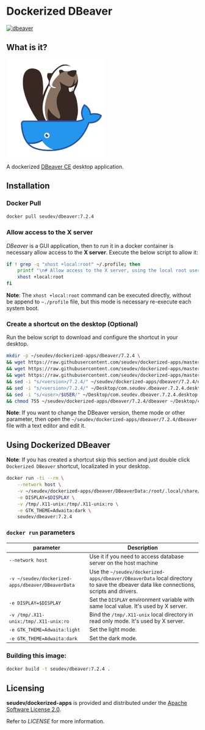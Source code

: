 # Dockerized DBeaver

[![dbeaver](http://dockeri.co/image/seudev/dbeaver)](https://hub.docker.com/r/seudev/dbeaver)

## What is it?

![dockerized-dbeaver-256px](https://raw.githubusercontent.com/seudev/dockerized-apps/master/dbeaver/dockerized-dbeaver-256px.png)

A dockerized [DBeaver CE](https://dbeaver.io/) desktop application.

## Installation

### Docker Pull

```sh
docker pull seudev/dbeaver:7.2.4
```

### Allow access to the X server

*DBeaver* is a GUI application, then to run it in a docker container is necessary allow access to the **X server**. Execute the below script to allow it:

```sh
if ! grep -q "xhost +local:root" ~/.profile; then
    printf "\n# Allow access to the X server, using the local root user\nxhost +local:root\n" >> ~/.profile
    xhost +local:root
fi
```

**Note**: The `xhost +local:root` command can be executed directly, without be append to `~./profile` file, but this mode is necessary re-execute each system boot.

### Create a shortcut on the desktop (Optional)

Run the below script to download and configure the shortcut in your desktop.

```sh
mkdir -p ~/seudev/dockerized-apps/dbeaver/7.2.4 \
&& wget https://raw.githubusercontent.com/seudev/dockerized-apps/master/dbeaver/dbeaver -O ~/seudev/dockerized-apps/dbeaver/7.2.4/dbeaver \
&& wget https://raw.githubusercontent.com/seudev/dockerized-apps/master/dbeaver/dockerized-dbeaver-256px.png -O ~/seudev/dockerized-apps/dbeaver/dockerized-dbeaver-256px.png \
&& wget https://raw.githubusercontent.com/seudev/dockerized-apps/master/dbeaver/com.seudev.dbeaver.desktop -O ~/Desktop/com.seudev.dbeaver.7.2.4.desktop \
&& sed -i "s/<version>/7.2.4/" ~/seudev/dockerized-apps/dbeaver/7.2.4/dbeaver \
&& sed -i "s/<version>/7.2.4/" ~/Desktop/com.seudev.dbeaver.7.2.4.desktop \
&& sed -i "s/<user>/$USER/" ~/Desktop/com.seudev.dbeaver.7.2.4.desktop \
&& chmod 755 ~/seudev/dockerized-apps/dbeaver/7.2.4/dbeaver ~/Desktop/com.seudev.dbeaver.7.2.4.desktop
```

**Note**: If you want to change the DBeaver version, theme mode or other parameter, then open the `~/seudev/dockerized-apps/dbeaver/7.2.4/dbeaver` file with a text editor and edit it.

## Using Dockerized DBeaver

**Note**: If you has created a shortcut skip this section and just double click `Dockerized DBeaver` shortcut, localizated in your desktop.

```sh
docker run -ti --rm \
    --network host \
    -v ~/seudev/dockerized-apps/dbeaver/DBeaverData:/root/.local/share/DBeaverData \
    -e DISPLAY=$DISPLAY \
    -v /tmp/.X11-unix:/tmp/.X11-unix:ro \
    -e GTK_THEME=Adwaita:dark \
    seudev/dbeaver:7.2.4
```

### `docker run` parameters

| **parameter**                                     | **Description**                                                                                                                        |
| ------------------------------------------------- | -------------------------------------------------------------------------------------------------------------------------------------- |
| `--network host`                                  | Use it if you need to access database server on the host machine                                                                       |
| `-v ~/seudev/dockerized-apps/dbeaver/DBeaverData` | Use the `~/seudev/dockerized-apps/dbeaver/DBeaverData` local directory to save the dbeaver data like connections, scripts and drivers. |
| `-e DISPLAY=$DISPLAY`                             | Set the `DISPLAY` environment variable with same local value. It's used by X server.                                                   |
| `-v /tmp/.X11-unix:/tmp/.X11-unix:ro`             | Bind the `/tmp/.X11-unix` local directory in read only mode. It's used by X server.                                                    |
| `-e GTK_THEME=Adwaita:light`                      | Set the light mode.                                                                                                                    |
| `-e GTK_THEME=Adwaita:dark`                       | Set the dark mode.                                                                                                                     |

### Building this image:

```sh
docker build -t seudev/dbeaver:7.2.4 .
```

## Licensing

**seudev/dockerized-apps** is provided and distributed under the [Apache Software License 2.0](http://www.apache.org/licenses/LICENSE-2.0).

Refer to *LICENSE* for more information.
